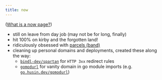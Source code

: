```yaml
---
title: now
---
```


([What is a now page?](https://nownownow.com/about))

- still on leave from day job (may not be for long, finally)
- hit 100% on kirby and the forgotten land!
- ridiculously obsessed with [parcels (band)](https://youtu.be/bJl-avjRgzU)
- cleaning up personal domains and deployments, created these along the way:
  - [`bindl-dev/spartan`](https://github.com/bindl-dev/spartan) for `HTTP 3xx` redirect rules
  - [`gomodurl`](https://github.com/wilsonehusin/gomodurl) for vanity domain in go module imports (e.g. [`go.husin.dev/gomodurl`](https://go.husin.dev/gomodurl))
